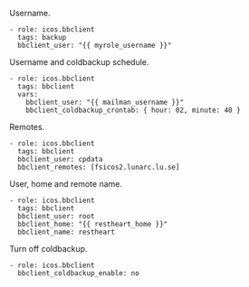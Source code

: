 Username.

    - role: icos.bbclient
      tags: backup
      bbclient_user: "{{ myrole_username }}"


Username and coldbackup schedule.

    - role: icos.bbclient
      tags: bbclient
      vars:
        bbclient_user: "{{ mailman_username }}"
        bbclient_coldbackup_crontab: { hour: 02, minute: 40 }


Remotes.

    - role: icos.bbclient
      tags: bbclient
      bbclient_user: cpdata
      bbclient_remotes: [fsicos2.lunarc.lu.se]


User, home and remote name.

    - role: icos.bbclient
      tags: bbclient
      bbclient_user: root
      bbclient_home: "{{ restheart_home }}"
      bbclient_name: restheart



Turn off coldbackup.

    - role: icos.bbclient
      bbclient_coldbackup_enable: no








